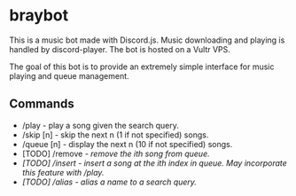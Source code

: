 # braybot
This is a music bot made with Discord.js. Music downloading and playing is handled by discord-player. The bot is hosted on a Vultr VPS.

The goal of this bot is to provide an extremely simple interface for music playing and queue management.

## Commands
* /play <query> - play a song given the search query.
* /skip [n] - skip the next n (1 if not specified) songs.
* /queue [n] - display the next n (10 if not specified) songs.
* [TODO] /remove <i> - remove the ith song from queue.
* [TODO] /insert <i> <query> - insert a song at the ith index in queue. May incorporate this feature with /play.
* [TODO] /alias <name> <query> - alias a name to a search query.
